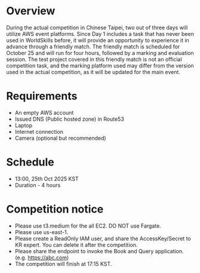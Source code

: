 # Overview
During the actual competition in Chinese Taipei, two out of three days will utilize AWS event platforms.
Since Day 1 includes a task that has never been used in WorldSkills before, it will provide an opportunity to experience it in advance through a friendly match.
The friendly match is scheduled for October 25 and will run for four hours, followed by a marking and evaluation session.
The test project covered in this friendly match is not an official competition task, and the marking platform used may differ from the version used in the actual competition, as it will be updated for the main event.

# Requirements
- An empty AWS account
- Issued DNS (Public hosted zone) in Route53
- Laptop
- Internet connection
- Camera (optional but recommended)

# Schedule
- 13:00, 25th Oct 2025 KST
- Duration - 4 hours

# Competition notice
- Please use t3.medium for the all EC2. DO NOT use Fargate.
- Please use us-east-1.
- Please create a ReadOnly IAM user, and share the AccessKey/Secret to KR expert. You can delete it after the competition.
- Please share the endpoint to invoke the Book and Query application. (e.g. https://abc.com)
- The competition will finish at 17:15 KST.
